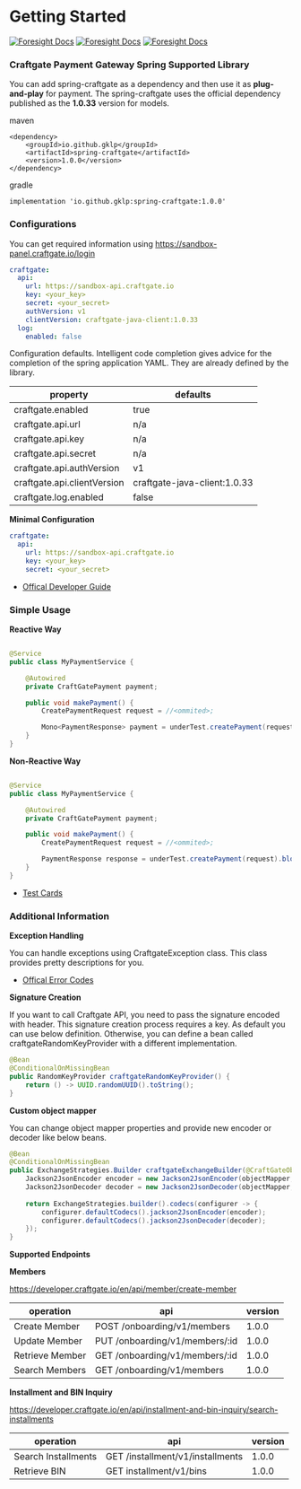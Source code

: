 # Getting Started

[![Foresight Docs](https://api-public.service.runforesight.com/api/v1/badge/success?repoId=ac4b46b0-7c39-42e1-9b4e-5308490f475c)](https://docs.runforesight.com/)
[![Foresight Docs](https://api-public.service.runforesight.com/api/v1/badge/test?repoId=ac4b46b0-7c39-42e1-9b4e-5308490f475c)](https://docs.runforesight.com/)
[![Foresight Docs](https://api-public.service.runforesight.com/api/v1/badge/utilization?repoId=ac4b46b0-7c39-42e1-9b4e-5308490f475c)](https://docs.runforesight.com/)

### Craftgate Payment Gateway Spring Supported Library

You can add spring-craftgate as a dependency and then use it as **plug-and-play** for payment. The spring-craftgate uses the official dependency published as the **1.0.33** version for models.

maven

```
<dependency>
    <groupId>io.github.gklp</groupId>
    <artifactId>spring-craftgate</artifactId>
    <version>1.0.0</version>
</dependency>
```

gradle

```
implementation 'io.github.gklp:spring-craftgate:1.0.0'
```

### Configurations

You can get required information using https://sandbox-panel.craftgate.io/login

```yaml
craftgate:
  api:
    url: https://sandbox-api.craftgate.io
    key: <your_key>
    secret: <your_secret>
    authVersion: v1
    clientVersion: craftgate-java-client:1.0.33
  log:
    enabled: false
```

Configuration defaults. Intelligent code completion gives advice for the completion of the spring application YAML. They
are already defined by the library.

| property                    | defaults                     |
|-----------------------------|------------------------------|
| craftgate.enabled           | true                         |
| craftgate.api.url           | n/a                          |
| craftgate.api.key           | n/a                          |
| craftgate.api.secret        | n/a                          |
| craftgate.api.authVersion   | v1                           |
| craftgate.api.clientVersion | craftgate-java-client:1.0.33 |
| craftgate.log.enabled       | false                        |

**Minimal Configuration**

```yaml
craftgate:
  api:
    url: https://sandbox-api.craftgate.io
    key: <your_key>
    secret: <your_secret>
```

* [Offical Developer Guide](https://developer.craftgate.io/)

### Simple Usage

**Reactive Way**

```java

@Service
public class MyPaymentService {

    @Autowired
    private CraftGatePayment payment;

    public void makePayment() {
        CreatePaymentRequest request = //<ommited>;

        Mono<PaymentResponse> payment = underTest.createPayment(request);
    }
}
```

**Non-Reactive Way**

```java

@Service
public class MyPaymentService {

    @Autowired
    private CraftGatePayment payment;

    public void makePayment() {
        CreatePaymentRequest request = //<ommited>;

        PaymentResponse response = underTest.createPayment(request).block();
    }
}
```

* [Test Cards](https://developer.craftgate.io/test-kartlari/)

### Additional Information

**Exception Handling**

You can handle exceptions using CraftgateException class. This class provides pretty descriptions for you.

* [Offical Error Codes](https://developer.craftgate.io/hata-gruplari)

**Signature Creation**

If you want to call Craftgate API, you need to pass the signature encoded with header. This signature creation process
requires a key. As default you can use below definition.
Otherwise, you can define a bean called craftgateRandomKeyProvider with a different implementation.

```java
@Bean
@ConditionalOnMissingBean
public RandomKeyProvider craftgateRandomKeyProvider() {
    return () -> UUID.randomUUID().toString();
}
```

**Custom object mapper**

You can change object mapper properties and provide new encoder or decoder like below beans.

```java
@Bean
@ConditionalOnMissingBean
public ExchangeStrategies.Builder craftgateExchangeBuilder(@CraftGateObjectMapper ObjectMapper objectMapper) {
    Jackson2JsonEncoder encoder = new Jackson2JsonEncoder(objectMapper, MediaType.APPLICATION_JSON);
    Jackson2JsonDecoder decoder = new Jackson2JsonDecoder(objectMapper, MediaType.APPLICATION_JSON);
    
    return ExchangeStrategies.builder().codecs(configurer -> {
        configurer.defaultCodecs().jackson2JsonEncoder(encoder);
        configurer.defaultCodecs().jackson2JsonDecoder(decoder);
    });
}
```

**Supported Endpoints**

**Members**

https://developer.craftgate.io/en/api/member/create-member

| operation       | api                             | version |
|-----------------|---------------------------------|---------|
| Create Member   | POST /onboarding/v1/members     | 1.0.0   |
| Update Member   | PUT  /onboarding/v1/members/:id | 1.0.0   |
| Retrieve Member | GET  /onboarding/v1/members/:id | 1.0.0   |
| Search Members  | GET  /onboarding/v1/members     | 1.0.0   |

**Installment and BIN Inquiry**

https://developer.craftgate.io/en/api/installment-and-bin-inquiry/search-installments

| operation            | api                              | version |
|----------------------|----------------------------------|---------|
| Search Installments  | GET /installment/v1/installments | 1.0.0   |
| Retrieve BIN         | GET  installment/v1/bins         | 1.0.0   |
